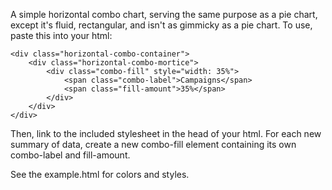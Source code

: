 A simple horizontal combo chart, serving the same purpose as a pie chart, except it's fluid, rectangular, and isn't as gimmicky as a pie chart. To use, paste this into your html:

	<div class="horizontal-combo-container">
		<div class="horizontal-combo-mortice">
			<div class="combo-fill" style="width: 35%">
				<span class="combo-label">Campaigns</span>
				<span class="fill-amount">35%</span>
			</div>
		</div>
	</div>

Then, link to the included stylesheet in the head of your html. For each new summary of data, create a new combo-fill element containing its own combo-label and fill-amount.

See the example.html for colors and styles.

